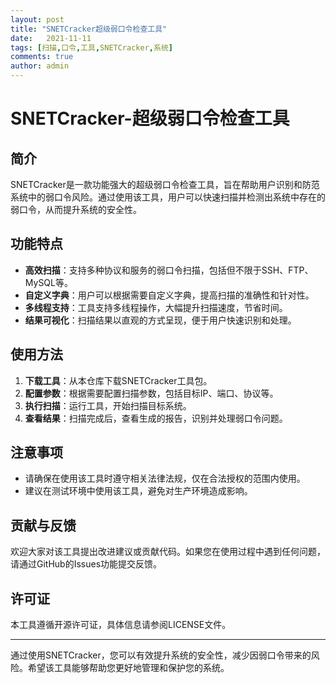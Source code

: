 ```yaml
---
layout: post
title: "SNETCracker超级弱口令检查工具"
date:   2021-11-11
tags: [扫描,口令,工具,SNETCracker,系统]
comments: true
author: admin
---
```

# SNETCracker-超级弱口令检查工具

## 简介

SNETCracker是一款功能强大的超级弱口令检查工具，旨在帮助用户识别和防范系统中的弱口令风险。通过使用该工具，用户可以快速扫描并检测出系统中存在的弱口令，从而提升系统的安全性。

## 功能特点

- **高效扫描**：支持多种协议和服务的弱口令扫描，包括但不限于SSH、FTP、MySQL等。
- **自定义字典**：用户可以根据需要自定义字典，提高扫描的准确性和针对性。
- **多线程支持**：工具支持多线程操作，大幅提升扫描速度，节省时间。
- **结果可视化**：扫描结果以直观的方式呈现，便于用户快速识别和处理。

## 使用方法

1. **下载工具**：从本仓库下载SNETCracker工具包。
2. **配置参数**：根据需要配置扫描参数，包括目标IP、端口、协议等。
3. **执行扫描**：运行工具，开始扫描目标系统。
4. **查看结果**：扫描完成后，查看生成的报告，识别并处理弱口令问题。

## 注意事项

- 请确保在使用该工具时遵守相关法律法规，仅在合法授权的范围内使用。
- 建议在测试环境中使用该工具，避免对生产环境造成影响。

## 贡献与反馈

欢迎大家对该工具提出改进建议或贡献代码。如果您在使用过程中遇到任何问题，请通过GitHub的Issues功能提交反馈。

## 许可证

本工具遵循开源许可证，具体信息请参阅LICENSE文件。

---

通过使用SNETCracker，您可以有效提升系统的安全性，减少因弱口令带来的风险。希望该工具能够帮助您更好地管理和保护您的系统。